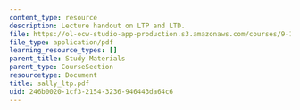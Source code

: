 ```yaml
---
content_type: resource
description: Lecture handout on LTP and LTD.
file: https://ol-ocw-studio-app-production.s3.amazonaws.com/courses/9-15-biochemistry-and-pharmacology-of-synaptic-transmission-fall-2007/246b00201cf321543236946443da64c6_sally_ltp.pdf
file_type: application/pdf
learning_resource_types: []
parent_title: Study Materials
parent_type: CourseSection
resourcetype: Document
title: sally_ltp.pdf
uid: 246b0020-1cf3-2154-3236-946443da64c6
---
```

